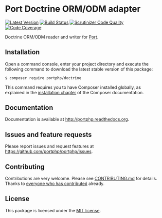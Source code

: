 # Port Doctrine ORM/ODM adapter

[![Latest Version](https://img.shields.io/github/release/portphp/doctrine-adapter.svg?style=flat-square)](https://github.com/portphp/doctrine-adapter/releases)
[![Build Status](https://travis-ci.org/portphp/doctrine-adapter.svg)](https://travis-ci.org/portphp/doctrine-adapter)
[![Scrutinizer Code Quality](https://scrutinizer-ci.com/g/portphp/doctrine-adapter/badges/quality-score.png?b=master)](https://scrutinizer-ci.com/g/portphp/doctrine-adapter/?branch=master)
[![Code Coverage](https://scrutinizer-ci.com/g/portphp/doctrine-adapter/badges/coverage.png?b=master)](https://scrutinizer-ci.com/g/portphp/doctrine-adapter/?branch=master)

Doctrine ORM/ODM reader and writer for [Port](https://github.com/portphp).

## Installation

Open a command console, enter your project directory and execute the
following command to download the latest stable version of this package:

```bash
$ composer require portphp/doctrine
```

This command requires you to have Composer installed globally, as explained
in the [installation chapter](https://getcomposer.org/doc/00-intro.md)
of the Composer documentation.

## Documentation

Documentation is available at http://portphp.readthedocs.org.

## Issues and feature requests

Please report issues and request features at https://github.com/portphp/portphp/issues.

## Contributing

Contributions are very welcome. Please see [CONTRIBUTING.md](CONTRIBUTING.md) for
details. Thanks to [everyone who has contributed](https://github.com/portphp/doctrine-adapter/graphs/contributors)
already.

## License

This package is licensed under the [MIT license](LICENSE).
